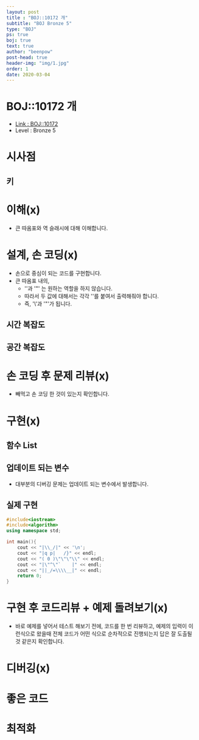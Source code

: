 ```yaml
---
layout: post
title : "BOJ::10172 개"
subtitle: "BOJ Bronze 5"
type: "BOJ"
ps: true
boj: true
text: true
author: "beenpow"
post-head: true
header-img: "img/1.jpg"
order: 1
date: 2020-03-04
---
```



# BOJ::10172 개
- [Link : BOJ::10172](https://www.acmicpc.net/problem/10172)
- Level : Bronze 5

# 시사점

## 키

# 이해(x)
- 큰 따옴표와 역 슬래시에 대해 이해합니다.

# 설계, 손 코딩(x)
- 손으로 중심이 되는 코드를 구현합니다.
- 큰 따옴표 내의,
  - '\'과 '"' 는 원하는 역할을 하지 않습니다.
  - 따라서 두 값에 대해서는 각각 '\'를 붙여서 출력해줘야 합니다.
  - 즉, '\\'과 '\"'가 됩니다.

## 시간 복잡도

## 공간 복잡도

# 손 코딩 후 문제 리뷰(x)
- 빼먹고 손 코딩 한 것이 있는지 확인합니다.

# 구현(x)

## 함수 List 

## 업데이트 되는 변수
- 대부분의 디버깅 문제는 업데이트 되는 변수에서 발생합니다.

## 실제 구현 

```cpp
#include<iostream>
#include<algorithm>
using namespace std;

int main(){
	cout << "|\\_/|" << '\n';
	cout << "|q p|   /}" << endl;
	cout << "( 0 )\"\"\"\\" << endl;
	cout << "|\"^\"`    |" << endl;
	cout << "||_/=\\\\__|" << endl;
	return 0;
}
```

# 구현 후 코드리뷰 + 예제 돌려보기(x)
- 바로 예제를 넣어서 테스트 해보기 전에, 코드를 한 번 리뷰하고, 예제의 입력이 이런식으로 왔을때
  전체 코드가 어떤 식으로 순차적으로 진행되는지 답은 잘 도출될 것 같은지 확인합니다.

# 디버깅(x)

# 좋은 코드

# 최적화
